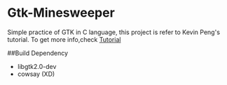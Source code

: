 # Gtk-Minesweeper
Simple practice of GTK in C language, this project is refer to Kevin Peng's tutorial.
To get more info,check [Tutorial](http://kunmingc.idv.tw/wiki/lib/exe/fetch.php?media=programming:gtk_programming_zone.html)

##Build Dependency
*	libgtk2.0-dev
*	cowsay (XD)